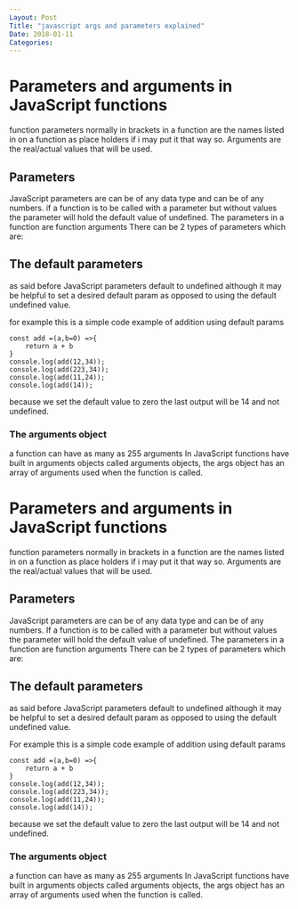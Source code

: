 ```yaml
---
Layout: Post
Title: "javascript args and parameters explained"
Date: 2018-01-11 
Categories:
---
```

# Parameters and arguments in JavaScript functions 
function parameters normally in brackets in a function 
are the names listed in on a function as place holders 
if  i may put it that way so.
Arguments are the real/actual values that will be used.
 
## Parameters 
JavaScript parameters are can be of any data type and can be of any numbers.
if a function is to be called with a parameter but without values 
the parameter will hold the default value of undefined.
The parameters in a function are function arguments
There can be 2 types of parameters which are:

## The default parameters 
as said before JavaScript parameters default to undefined
although it may be helpful to set a desired default param 
as opposed to using the default undefined value.

for example this is a simple code example of addition using 
default params 
```
const add =(a,b=0) =>{
    return a + b
}
console.log(add(12,34));
console.log(add(223,34));
console.log(add(11,24));
console.log(add(14));
```
because we set the default value to zero the last output 
will be 14 and not undefined.


### The arguments object
a function can have as many as 255 arguments 
In JavaScript functions have built in arguments objects called arguments 
objects, the args object has an array of arguments used when the function 
is called.


# Parameters and arguments in JavaScript functions 
function parameters normally in brackets in a function 
are the names listed in on a function as place holders 
if  i may put it that way so.
Arguments are the real/actual values that will be used.
 
## Parameters 
JavaScript parameters are can be of any data type and can be of any numbers.
If a function is to be called with a parameter but without values 
the parameter will hold the default value of undefined.
The parameters in a function are function arguments
There can be 2 types of parameters which are:

## The default parameters 
as said before JavaScript parameters default to undefined
although it may be helpful to set a desired default param 
as opposed to using the default undefined value.

For example this is a simple code example of addition using 
default params 
```
const add =(a,b=0) =>{
    return a + b
}
console.log(add(12,34));
console.log(add(223,34));
console.log(add(11,24));
console.log(add(14));
```
because we set the default value to zero the last output 
will be 14 and not undefined.


### The arguments object
a function can have as many as 255 arguments 
In JavaScript functions have built in arguments objects called arguments 
objects, the args object has an array of arguments used when the function 
is called.




